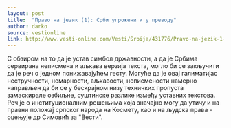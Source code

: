 ```yaml
---
layout: post
title:  "Право на језик (1): Срби угрожени и у преводу"
author: darko
source: vestionline
link: http://www.vesti-online.com/Vesti/Srbija/431776/Pravo-na-jezik-1-Srbi-ugrozeni-i-u-prevodu
---
```


С обзиром на то да је устав симбол државности, а да је Србима сервирана неписмена и аљкава верзија текста, могло би се закључити да је реч о једном понижавајућем гесту. Могуће да је овај галиматијас нестручности, немарности, аљкавости, неписмености намерно направљен да би се у бескрајном низу техничких пропуста замаскирале озбиљне, суштинске разлике између уставних текстова. Реч је о институционалним решењима која значајно могу да утичу и на правни положај српског народа на Космету, као и на људска права - оцењује др Симовић за "Вести".

